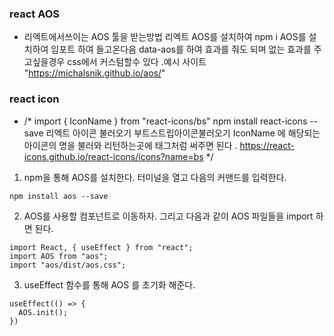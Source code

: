 ### react AOS
- 리엑트에서쓰이는 AOS 툴을 받는방법
 리엑트 AOS를 설치하여 
      npm i AOS를 설치하여 임포트 하여 들고온다음
      data-aos를 하여 효과를 줘도 되며 없는 효과를 주고싶을경우 css에서 커스텀할수 있다 .예시 사이트 "https://michalsnik.github.io/aos/"
      
### react icon 
- /* import { IconName } from "react-icons/bs" 
npm install react-icons --save 리엑트 아이콘 불러오기
부트스트립아이콘불러오기
IconName 에 해당되는 아이콘의 명을 불러와 
리턴하는곳에 태그처럼 써주면 된다 .
https://react-icons.github.io/react-icons/icons?name=bs */


1. npm을 통해 AOS를 설치한다.
터미널을 열고 다음의 커맨드를 입력한다.
```cdm
npm install aos --save
```
2. AOS를 사용할 컴포넌트로 이동하자.
그리고 다음과 같이 AOS 파일들을 import 하면 된다.
```
import React, { useEffect } from "react";
import AOS from "aos";
import "aos/dist/aos.css";
```
3. useEffect 함수를 통해 AOS 를 초기화 해준다.
```
useEffect(() => {
  AOS.init();
})
```
